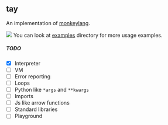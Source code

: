 ## tay

An implementation of [monkeylang](https://monkeylang.org/).

![](https://mesuutt.com/static/tay/tay-lang.svg)
You can look at [examples](https://github.com/mesuutt/tay/tree/master/examples) directory for more usage examples.

##### TODO

- [x] Interpreter
- [ ] VM
- [ ] Error reporting
- [ ] Loops
- [ ] Python like `*args` and `**kwargs`
- [ ] Imports
- [ ] Js like arrow functions
- [ ] Standard libraries
- [ ] Playground